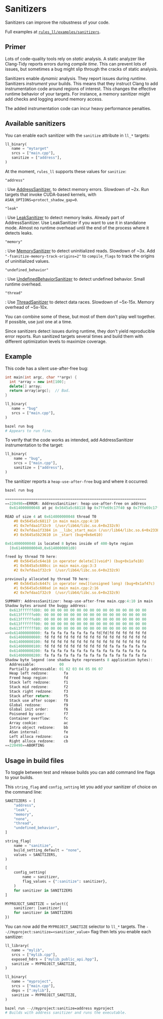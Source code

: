 # Sanitizers

Sanitizers can improve the robustness of your code.

Full examples at [`rules_ll/examples/sanitizers`](https://github.com/eomii/rules_ll/tree/main/examples/sanitizers).

## Primer

Lots of code-quality tools rely on *static* analysis. A static analyzer like
Clang-Tidy reports errors during *compile time*. This can prevent lots of
issues, but sometimes a bug might slip through the cracks of static analysis.

Sanitizers enable *dynamic* analysis. They report issues during *runtime*.
Sanitizers *instrument* your builds. This means that they instruct Clang to add
instrumentation code around regions of interest. This changes the effective
runtime behavior of your targets. For instance, a memory sanitizer might add
checks and logging around memory access.

The added instrumentation code can incur heavy performance penalties.

## Available sanitizers

You can enable each sanitizer with the `sanitize` attribute in `ll_*` targets:

```python title="BUILD.bazel" hl_lines="4"
ll_binary(
   name = "mytarget"
   srcs = ["main.cpp"],
   sanitize = ["address"],
)

```

At the moment, `rules_ll` supports these values for `sanitize`:

`"address"`

:   Use [AddressSanitizer](https://clang.llvm.org/docs/AddressSanitizer.html),
    to detect memory errors. Slowdown of ~2x. Run targets that invoke
    CUDA-based kernels, with `ASAN_OPTIONS=protect_shadow_gap=0`.

`"leak"`

:   Use [LeakSanitizer](https://clang.llvm.org/docs/LeakSanitizer.html) to
    detect memory leaks. Already part of AddressSanitizer. Use LeakSanitizer if
    you want to use it in standalone mode. Almost no runtime overhead until the
    end of the process where it detects leaks.

`"memory"`

:   Use [MemorySanitizer](https://clang.llvm.org/docs/MemorySanitizer.html)
    to detect uninitialized reads. Slowdown of ~3x. Add
    `"-fsanitize-memory-track-origins=2"` to `compile_flags` to track the
    origins of uninitialized values.

`"undefined_behavior"`

:   Use [UndefinedBehaviorSanitizer](https://clang.llvm.org/docs/UndefinedBehaviorSanitizer.html)
    to detect undefined behavior. Small runtime overhead.

`"thread"`

:   Use [ThreadSanitizer](https://clang.llvm.org/docs/ThreadSanitizer.html)
    to detect data races. Slowdown of ~5x-15x. Memory overhead of ~5x-10x.

You can combine some of these, but most of them don't play well together. If
possible, use just one at a time.

Since sanitizers detect issues during runtime, they don't yield reproducible
error reports. Run sanitized targets several times and build them with different
optimization levels to maximize coverage.

## Example

This code has a silent use-after-free bug:

```cpp title="main.cpp"
int main(int argc, char **argv) {
  int *array = new int[100];
  delete[] array;
  return array[argc];  // Bad.
}
```

```python title="BUILD.bazel"
ll_binary(
   name = "bug"
   srcs = ["main.cpp"],
)

```

```bash
bazel run bug
# Appears to run fine.
```

To verify that the code works as intended, add AddressSanitizer instrumentation
to the target:

```python title="BUILD.bazel" hl_lines="4"
ll_binary(
    name = "bug",
    srcs = ["main.cpp"],
    sanitize = ["address"],
)
```

The sanitizer reports a `heap-use-after-free` bug and where it occurred:

```bash
bazel run bug
```

```cpp
=================================================================
==220498==ERROR: AddressSanitizer: heap-use-after-free on address
  0x614000000048 at pc 0x5645a5c68118 bp 0x7ffe69c17f40 sp 0x7ffe69c17f20

READ of size 4 at 0x614000000048 thread T0
    #0 0x5645a5c68117 in main main.cpp:4:10
    #1 0x7efdaa1f32c9  (/usr/lib64/libc.so.6+0x232c9)
    #2 0x7efdaa1f3384 in __libc_start_main (/usr/lib64/libc.so.6+0x23384)
    #3 0x5645a5b23610 in _start (bug+0x6e610)

0x614000000048 is located 8 bytes inside of 400-byte region
  [0x614000000040,0x6140000001d0)

freed by thread T0 here:
    #0 0x5645a5c64e18 in operator delete[](void*) (bug+0x1afe18)
    #1 0x5645a5c680cc in main main.cpp:3:3
    #2 0x7efdaa1f32c9  (/usr/lib64/libc.so.6+0x232c9)

previously allocated by thread T0 here:
    #0 0x5645a5c6447c in operator new[](unsigned long) (bug+0x1af47c)
    #1 0x5645a5c680ad in main main.cpp:2:16
    #2 0x7efdaa1f32c9  (/usr/lib64/libc.so.6+0x232c9)

SUMMARY: AddressSanitizer: heap-use-after-free main.cpp:4:10 in main
Shadow bytes around the buggy address:
  0x613ffffffd80: 00 00 00 00 00 00 00 00 00 00 00 00 00 00 00 00
  0x613ffffffe00: 00 00 00 00 00 00 00 00 00 00 00 00 00 00 00 00
  0x613ffffffe80: 00 00 00 00 00 00 00 00 00 00 00 00 00 00 00 00
  0x613fffffff00: 00 00 00 00 00 00 00 00 00 00 00 00 00 00 00 00
  0x613fffffff80: 00 00 00 00 00 00 00 00 00 00 00 00 00 00 00 00
=>0x614000000000: fa fa fa fa fa fa fa fa fd[fd]fd fd fd fd fd fd
  0x614000000080: fd fd fd fd fd fd fd fd fd fd fd fd fd fd fd fd
  0x614000000100: fd fd fd fd fd fd fd fd fd fd fd fd fd fd fd fd
  0x614000000180: fd fd fd fd fd fd fd fd fd fd fa fa fa fa fa fa
  0x614000000200: fa fa fa fa fa fa fa fa fa fa fa fa fa fa fa fa
  0x614000000280: fa fa fa fa fa fa fa fa fa fa fa fa fa fa fa fa
Shadow byte legend (one shadow byte represents 8 application bytes):
  Addressable:           00
  Partially addressable: 01 02 03 04 05 06 07
  Heap left redzone:       fa
  Freed heap region:       fd
  Stack left redzone:      f1
  Stack mid redzone:       f2
  Stack right redzone:     f3
  Stack after return:      f5
  Stack use after scope:   f8
  Global redzone:          f9
  Global init order:       f6
  Poisoned by user:        f7
  Container overflow:      fc
  Array cookie:            ac
  Intra object redzone:    bb
  ASan internal:           fe
  Left alloca redzone:     ca
  Right alloca redzone:    cb
==220498==ABORTING
```

## Usage in build files

To toggle between test and release builds you can add command line flags to your
builds.

This `string_flag` and `config_setting` let you add your sanitizer of choice on
the command line:

```python title="myproject/BUILD.bazel"
SANITIZERS = [
    "address",
    "leak",
    "memory",
    "none",
    "thread",
    "undefined_behavior",
]

string_flag(
    name = "sanitize",
    build_setting_default = "none",
    values = SANITIZERS,
)

[
    config_setting(
        name = sanitizer,
        flag_values = {":sanitize": sanitizer},
    )
    for sanitizer in SANITIZERS
]

MYPROJECT_SANITIZE = select({
    sanitizer: [sanitizer]
    for sanitizer in SANITIZERS
})
```

You can now add the `MYPROJECT_SANITIZE` selector to `ll_*` targets. The
`--//myproject:sanitize=<sanitizer_value>` flag then lets you enable each
sanitizer:

```python title="BUILD.bazel"
ll_library(
   name = "mylib",
   srcs = ["mylib.cpp"],
   exposed_hdrs = ["mylib_public_api.hpp"],
   sanitize = MYPROJECT_SANITIZE,
)

ll_binary(
   name = "myproject",
   srcs = ["main.cpp"],
   deps = [":mylib"],
   sanitize = MYPROJECT_SANITIZE,
)
```

```bash
bazel run --//myproject:sanitize=address myproject
# Builds with address sanitizer and runs the executable.
```
